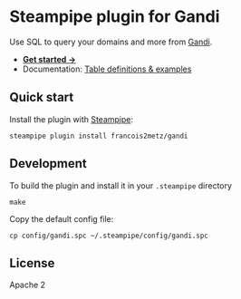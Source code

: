# Steampipe plugin for Gandi

Use SQL to query your domains and more from [Gandi][].

- **[Get started →](docs/index.md)**
- Documentation: [Table definitions & examples](docs/tables)

## Quick start

Install the plugin with [Steampipe][]:

    steampipe plugin install francois2metz/gandi

## Development

To build the plugin and install it in your `.steampipe` directory

    make

Copy the default config file:

    cp config/gandi.spc ~/.steampipe/config/gandi.spc

## License

Apache 2

[steampipe]: https://steampipe.io
[gandi]: https://www.gandi.net/

